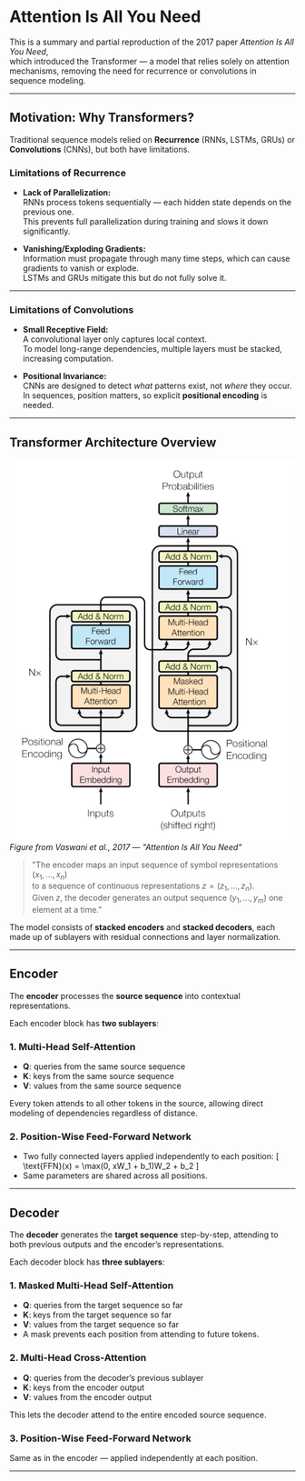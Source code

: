 # Attention Is All You Need

This is a summary and partial reproduction of the 2017 paper *Attention Is All You Need*,  
which introduced the Transformer — a model that relies solely on attention mechanisms, removing the need for recurrence or convolutions in sequence modeling.

---

## Motivation: Why Transformers?

Traditional sequence models relied on **Recurrence** (RNNs, LSTMs, GRUs) or **Convolutions** (CNNs), but both have limitations.

### Limitations of Recurrence

- **Lack of Parallelization:**  
  RNNs process tokens sequentially — each hidden state depends on the previous one.  
  This prevents full parallelization during training and slows it down significantly.

- **Vanishing/Exploding Gradients:**  
  Information must propagate through many time steps, which can cause gradients to vanish or explode.  
  LSTMs and GRUs mitigate this but do not fully solve it.

---

### Limitations of Convolutions

- **Small Receptive Field:**  
  A convolutional layer only captures local context.  
  To model long-range dependencies, multiple layers must be stacked, increasing computation.

- **Positional Invariance:**  
  CNNs are designed to detect *what* patterns exist, not *where* they occur.  
  In sequences, position matters, so explicit **positional encoding** is needed.

---

## Transformer Architecture Overview

![Directly taken from the paper](model_architecture.png)
*Figure from Vaswani et al., 2017 — "Attention Is All You Need"*

> "The encoder maps an input sequence of symbol representations $(x_1, ..., x_n)$  
> to a sequence of continuous representations $z = (z_1, ..., z_n)$.  
> Given $z$, the decoder generates an output sequence $(y_1, ..., y_m)$ one element at a time."

The model consists of **stacked encoders** and **stacked decoders**, each made up of sublayers with residual connections and layer normalization.

---

## Encoder

The **encoder** processes the **source sequence** into contextual representations.

Each encoder block has **two sublayers**:

### 1. Multi-Head Self-Attention

- **Q**: queries from the same source sequence  
- **K**: keys from the same source sequence  
- **V**: values from the same source sequence  

Every token attends to all other tokens in the source, allowing direct modeling of dependencies regardless of distance.

### 2. Position-Wise Feed-Forward Network

- Two fully connected layers applied independently to each position:
  \[
  \text{FFN}(x) = \max(0, xW_1 + b_1)W_2 + b_2
  \]
- Same parameters are shared across all positions.

---

## Decoder

The **decoder** generates the **target sequence** step-by-step, attending to both previous outputs and the encoder’s representations.

Each decoder block has **three sublayers**:

### 1. Masked Multi-Head Self-Attention

- **Q**: queries from the target sequence so far  
- **K**: keys from the target sequence so far  
- **V**: values from the target sequence so far  
- A mask prevents each position from attending to future tokens.

### 2. Multi-Head Cross-Attention

- **Q**: queries from the decoder’s previous sublayer  
- **K**: keys from the encoder output  
- **V**: values from the encoder output  

This lets the decoder attend to the entire encoded source sequence.

### 3. Position-Wise Feed-Forward Network

Same as in the encoder — applied independently at each position.

---
